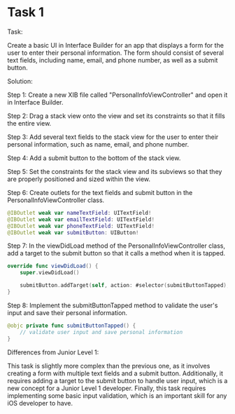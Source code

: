 # Task 1

Task:

Create a basic UI in Interface Builder for an app that displays a form for the
user to enter their personal information. The form should consist of several
text fields, including name, email, and phone number, as well as a submit
button.

Solution:

Step 1: Create a new XIB file called "PersonalInfoViewController" and open it in
Interface Builder.

Step 2: Drag a stack view onto the view and set its constraints so that it fills
the entire view.

Step 3: Add several text fields to the stack view for the user to enter their
personal information, such as name, email, and phone number.

Step 4: Add a submit button to the bottom of the stack view.

Step 5: Set the constraints for the stack view and its subviews so that they are
properly positioned and sized within the view.

Step 6: Create outlets for the text fields and submit button in the
PersonalInfoViewController class.

```swift
@IBOutlet weak var nameTextField: UITextField!
@IBOutlet weak var emailTextField: UITextField!
@IBOutlet weak var phoneTextField: UITextField!
@IBOutlet weak var submitButton: UIButton!
```

Step 7: In the viewDidLoad method of the PersonalInfoViewController class, add a
target to the submit button so that it calls a method when it is tapped.

```swift
override func viewDidLoad() {
    super.viewDidLoad()

    submitButton.addTarget(self, action: #selector(submitButtonTapped), for: .touchUpInside)
}
```

Step 8: Implement the submitButtonTapped method to validate the user's input and
save their personal information.

```swift
@objc private func submitButtonTapped() {
    // validate user input and save personal information
}
```

Differences from Junior Level 1:

This task is slightly more complex than the previous one, as it involves
creating a form with multiple text fields and a submit button. Additionally, it
requires adding a target to the submit button to handle user input, which is a
new concept for a Junior Level 1 developer. Finally, this task requires
implementing some basic input validation, which is an important skill for any
iOS developer to have.
